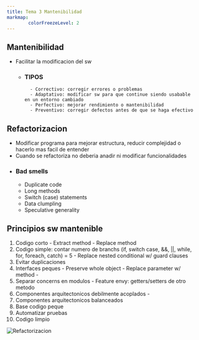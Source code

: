 ```yaml
---
title: Tema 3 Mantenibilidad
markmap:
        colorFreezeLevel: 2
---
```


## Mantenibilidad
- Facilitar la modificacion del sw
    - ### TIPOS
            - Correctivo: corregir errores o problemas
            - Adaptativo: modificar sw para que continue siendo usabable en un entorno cambiado
            - Perfectivo: mejorar rendimiento o mantenibilidad
            - Preventivo: corregir defectos antes de que se haga efectivo

## Refactorizacion
- Modificar programa para mejorar estructura, reducir complejidad o hacerlo mas facil de entender
- Cuando se refactoriza no deberia anadir ni modificar funcionalidades
- ### Bad smells
    - Duplicate code
    - Long methods
    - Switch (case) statements
    - Data clumpling
    - Speculative generality

## Principios sw mantenible
1. Codigo corto
        - Extract method
        - Replace method
2. Codigo simple: contar numero de branchs (if, switch case, &&, ||, while, for, foreach, catch) = 5
        - Replace nested conditional w/ guard clauses
3. Evitar duplicaciones
4. Interfaces peques
        - Preserve whole object
        - Replace parameter w/ method
        - 
5. Separar concerns en modulos
        - Feature envy: getters/setters de otro metodo
6. Componentes arquitectonicos debilmente acoplados
        - 
7. Componentes arquitectonicos balanceados
8. Base codigo peque
9. Automatizar pruebas
10. Codigo limpio

![Refactorizacion](/Fotos/Refactorizacion.PNG)

